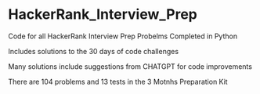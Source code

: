 # HackerRank_Interview_Prep

Code for all HackerRank Interview Prep Probelms Completed in Python

Includes solutions to the 30 days of code challenges

Many solutions include suggestions from CHATGPT for code improvements

There are 104 problems and 13 tests in the 3 Motnhs Preparation Kit

